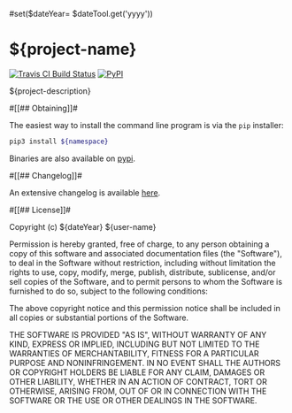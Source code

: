 #set($dateYear= $dateTool.get('yyyy'))
# ${project-name}

[![Travis CI Build Status][travis-badge]][travis-link]
[![PyPI][pypi-badge]][pypi-link]

${project-description}


#[[## Obtaining]]#

The easiest way to install the command line program is via the `pip` installer:
```bash
pip3 install ${namespace}
```

Binaries are also available on [pypi].


#[[## Changelog]]#

An extensive changelog is available [here](CHANGELOG.md).


#[[## License]]#

Copyright (c) ${dateYear} ${user-name}

Permission is hereby granted, free of charge, to any person obtaining a copy of
this software and associated documentation files (the "Software"), to deal in
the Software without restriction, including without limitation the rights to
use, copy, modify, merge, publish, distribute, sublicense, and/or sell copies
of the Software, and to permit persons to whom the Software is furnished to do
so, subject to the following conditions:

The above copyright notice and this permission notice shall be included in all
copies or substantial portions of the Software.

THE SOFTWARE IS PROVIDED "AS IS", WITHOUT WARRANTY OF ANY KIND, EXPRESS OR
IMPLIED, INCLUDING BUT NOT LIMITED TO THE WARRANTIES OF MERCHANTABILITY,
FITNESS FOR A PARTICULAR PURPOSE AND NONINFRINGEMENT. IN NO EVENT SHALL THE
AUTHORS OR COPYRIGHT HOLDERS BE LIABLE FOR ANY CLAIM, DAMAGES OR OTHER
LIABILITY, WHETHER IN AN ACTION OF CONTRACT, TORT OR OTHERWISE, ARISING FROM,
OUT OF OR IN CONNECTION WITH THE SOFTWARE OR THE USE OR OTHER DEALINGS IN THE
SOFTWARE.


<!-- links -->
[travis-link]: https://travis-ci.org/${user}/${project}
[travis-badge]: https://travis-ci.org/${user}/${project}.svg?branch=master
[pypi]: https://pypi.org/project/${namespace}/
[pypi-link]: https://pypi.python.org/pypi/${namespace}
[pypi-badge]: https://img.shields.io/pypi/v/${namespace}.svg

